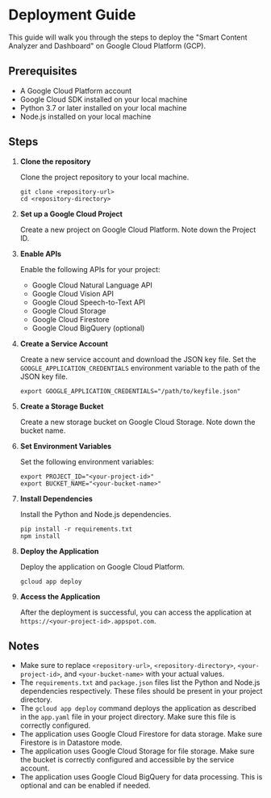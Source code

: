 # Deployment Guide

This guide will walk you through the steps to deploy the "Smart Content Analyzer and Dashboard" on Google Cloud Platform (GCP).

## Prerequisites

- A Google Cloud Platform account
- Google Cloud SDK installed on your local machine
- Python 3.7 or later installed on your local machine
- Node.js installed on your local machine

## Steps

1. **Clone the repository**

    Clone the project repository to your local machine.

    ```
    git clone <repository-url>
    cd <repository-directory>
    ```

2. **Set up a Google Cloud Project**

    Create a new project on Google Cloud Platform. Note down the Project ID.

3. **Enable APIs**

    Enable the following APIs for your project:
    - Google Cloud Natural Language API
    - Google Cloud Vision API
    - Google Cloud Speech-to-Text API
    - Google Cloud Storage
    - Google Cloud Firestore
    - Google Cloud BigQuery (optional)

4. **Create a Service Account**

    Create a new service account and download the JSON key file. Set the `GOOGLE_APPLICATION_CREDENTIALS` environment variable to the path of the JSON key file.

    ```
    export GOOGLE_APPLICATION_CREDENTIALS="/path/to/keyfile.json"
    ```

5. **Create a Storage Bucket**

    Create a new storage bucket on Google Cloud Storage. Note down the bucket name.

6. **Set Environment Variables**

    Set the following environment variables:

    ```
    export PROJECT_ID="<your-project-id>"
    export BUCKET_NAME="<your-bucket-name>"
    ```

7. **Install Dependencies**

    Install the Python and Node.js dependencies.

    ```
    pip install -r requirements.txt
    npm install
    ```

8. **Deploy the Application**

    Deploy the application on Google Cloud Platform.

    ```
    gcloud app deploy
    ```

9. **Access the Application**

    After the deployment is successful, you can access the application at `https://<your-project-id>.appspot.com`.

## Notes

- Make sure to replace `<repository-url>`, `<repository-directory>`, `<your-project-id>`, and `<your-bucket-name>` with your actual values.
- The `requirements.txt` and `package.json` files list the Python and Node.js dependencies respectively. These files should be present in your project directory.
- The `gcloud app deploy` command deploys the application as described in the `app.yaml` file in your project directory. Make sure this file is correctly configured.
- The application uses Google Cloud Firestore for data storage. Make sure Firestore is in Datastore mode.
- The application uses Google Cloud Storage for file storage. Make sure the bucket is correctly configured and accessible by the service account.
- The application uses Google Cloud BigQuery for data processing. This is optional and can be enabled if needed.
